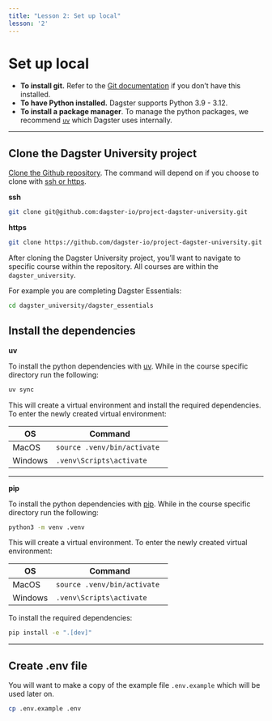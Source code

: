 ```yaml
---
title: "Lesson 2: Set up local"
lesson: '2'
---
```


# Set up local

- **To install git.** Refer to the [Git documentation](https://github.com/git-guides/install-git) if you don’t have this installed.
- **To have Python installed.**  Dagster supports Python 3.9 - 3.12.
- **To install a package manager**. To manage the python packages, we recommend [`uv`]((https://docs.astral.sh/uv/)) which Dagster uses internally.

---

## Clone the Dagster University project

[Clone the Github repository](https://docs.github.com/en/repositories/creating-and-managing-repositories/cloning-a-repository). The command will depend on if you choose to clone with [ssh or https](https://graphite.dev/guides/git-clone-ssh-vs-https).

**ssh**

```bash
git clone git@github.com:dagster-io/project-dagster-university.git
```

**https**

```bash
git clone https://github.com/dagster-io/project-dagster-university.git
```

After cloning the Dagster University project, you’ll want to navigate to specific course within the repository. All courses are within the `dagster_university`.

For example you are completing Dagster Essentials:

```bash
cd dagster_university/dagster_essentials
```

## Install the dependencies

**uv**

To install the python dependencies with [uv](https://docs.astral.sh/uv/). While in the course specific directory run the following:

```bash
uv sync
```

This will create a virtual environment and install the required dependencies. To enter the newly created virtual environment:

| OS | Command |
| --- | --- |
| MacOS | ```source .venv/bin/activate ``` |
| Windows | ```.venv\Scripts\activate ``` |

---

**pip**

To install the python dependencies with [pip](https://pypi.org/project/pip/).  While in the course specific directory run the following:

```bash
python3 -m venv .venv
```

This will create a virtual environment. To enter the newly created virtual environment:

| OS | Command |
| --- | --- |
| MacOS | ```source .venv/bin/activate ``` |
| Windows | ```.venv\Scripts\activate ``` |

To install the required dependencies:

```bash
pip install -e ".[dev]"
```

---

## Create .env file

You will want to make a copy of the example file `.env.example` which will be used later on.

```bash
cp .env.example .env
```
